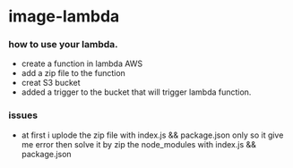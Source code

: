 # image-lambda

### how to use your lambda.

- create a function in lambda AWS
- add a zip file to the function
- creat S3 bucket 
- added a trigger to the bucket that will trigger lambda function.

### issues 
- at first i uplode the zip file with index.js && package.json  only
so it give me error
then solve it by zip the node_modules with index.js && package.json